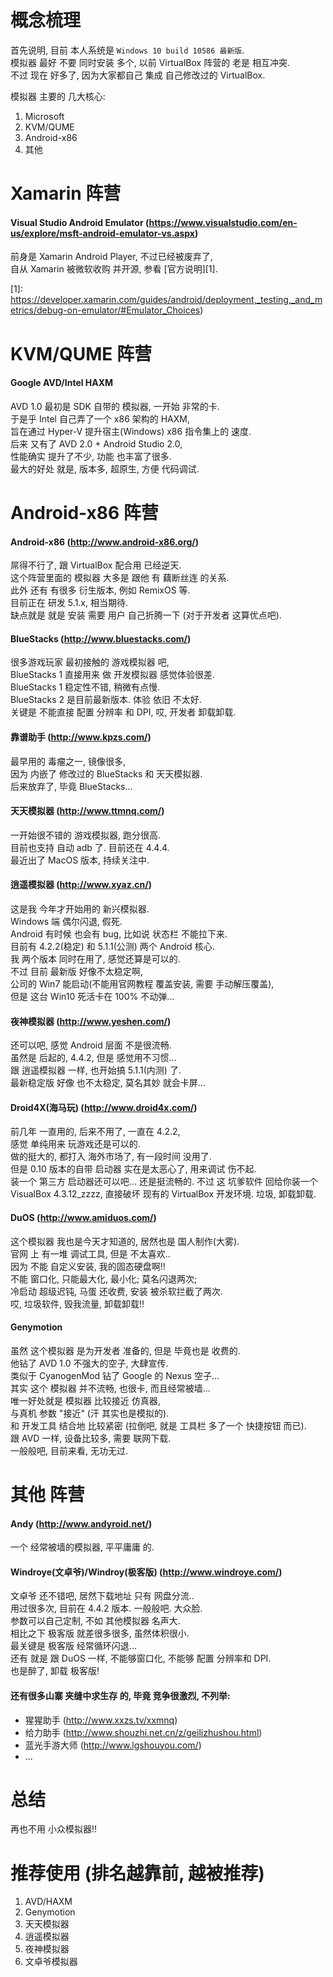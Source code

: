 # 概念梳理
首先说明, 目前 本人系统是 `Windows 10 build 10586 最新版`.  
模拟器 最好 不要 同时安装 多个, 以前 VirtualBox 阵营的 老是 相互冲突.  
不过 现在 好多了, 因为大家都自己 集成 自己修改过的 VirtualBox.  

模拟器 主要的 几大核心: 
  1. Microsoft
  2. KVM/QUME
  3. Android-x86
  4. 其他


# Xamarin 阵营
#### Visual Studio Android Emulator (https://www.visualstudio.com/en-us/explore/msft-android-emulator-vs.aspx)
前身是 Xamarin Android Player, 不过已经被废弃了,  
自从 Xamarin 被微软收购 并开源, 参看 [官方说明][1].

[1]: https://developer.xamarin.com/guides/android/deployment,_testing,_and_metrics/debug-on-emulator/#Emulator_Choices)


# KVM/QUME 阵营
#### Google AVD/Intel HAXM
AVD 1.0 最初是 SDK 自带的 模拟器, 一开始 非常的卡.  
于是乎 Intel 自己弄了一个 x86 架构的 HAXM,  
旨在通过 Hyper-V 提升宿主(Windows) x86 指令集上的 速度.  
后来 又有了 AVD 2.0 + Android Studio 2.0,  
性能确实 提升了不少, 功能 也丰富了很多.  
最大的好处 就是, 版本多, 超原生, 方便 代码调试.


# Android-x86 阵营
#### Android-x86 (http://www.android-x86.org/)
屌得不行了, 跟 VirtualBox 配合用 已经逆天.  
这个阵营里面的 模拟器 大多是 跟他 有 藕断丝连 的关系.  
此外 还有 有很多 衍生版本, 例如 RemixOS 等.  
目前正在 研发 5.1.x, 相当期待.  
缺点就是 就是 安装 需要 用户 自己折腾一下 (对于开发者 这算优点吧).


#### BlueStacks (http://www.bluestacks.com/)
很多游戏玩家 最初接触的 游戏模拟器 吧,  
BlueStacks 1 直接用来 做 开发模拟器 感觉体验很差.  
BlueStacks 1 稳定性不错, 稍微有点慢.  
BlueStacks 2 是目前最新版本. 体验 依旧 不太好.  
关键是 不能直接 配置 分辨率 和 DPI, 哎, 开发者 卸载卸载.


#### 靠谱助手 (http://www.kpzs.com/)
最早用的 毒瘤之一, 镜像很多,  
因为 内嵌了 修改过的 BlueStacks 和 天天模拟器.  
后来放弃了, 毕竟 BlueStacks...


#### 天天模拟器 (http://www.ttmnq.com/)
一开始很不错的 游戏模拟器, 跑分很高.  
目前也支持 自动 adb 了.  目前还在 4.4.4.  
最近出了 MacOS 版本, 持续关注中.


#### 逍遥模拟器 (http://www.xyaz.cn/)
这是我 今年才开始用的 新兴模拟器.  
Windows 端 偶尔闪退, 假死.  
Android 有时候 也会有 bug, 比如说 状态栏 不能拉下来.  
目前有 4.2.2(稳定) 和 5.1.1(公测) 两个 Android 核心.  
我 两个版本 同时在用了, 感觉还算是可以的.  
不过 目前 最新版 好像不太稳定啊,  
公司的 Win7 能启动(不能用官网教程 覆盖安装, 需要 手动解压覆盖),  
但是 这台 Win10 死活卡在 100% 不动弹...


#### 夜神模拟器 (http://www.yeshen.com/)
还可以吧, 感觉 Android 层面 不是很流畅.  
虽然是 后起的, 4.4.2, 但是 感觉用不习惯...  
跟 逍遥模拟器 一样, 也开始搞 5.1.1(内测) 了.  
最新稳定版 好像 也不太稳定, 莫名其妙 就会卡屏...


#### Droid4X(海马玩) (http://www.droid4x.com/)
前几年 一直用的, 后来不用了, 一直在 4.2.2,  
感觉 单纯用来 玩游戏还是可以的.  
做的挺大的, 都打入 海外市场了, 有一段时间 没用了.  
但是 0.10 版本的自带 启动器 实在是太恶心了, 用来调试 伤不起.  
装一个 第三方 启动器还可以吧... 还是挺流畅的.
不过 这 坑爹软件 回给你装一个 VisualBox 4.3.12_zzzz, 
直接破坏 现有的 VirtualBox 开发环境. 垃圾, 卸载卸载.


#### DuOS (http://www.amiduos.com/)
这个模拟器 我也是今天才知道的, 居然也是 国人制作(大雾).  
官网 上 有一堆 调试工具, 但是 不太喜欢..  
因为 不能 自定义安装, 我的固态硬盘啊!!  
不能 窗口化, 只能最大化, 最小化; 莫名闪退两次;  
冷启动 超级迟钝, 马蛋 还收费, 安装 被杀软拦截了两次.  
哎, 垃圾软件, 毁我流量, 卸载卸载!!


#### Genymotion
虽然 这个模拟器 是为开发者 准备的, 但是 毕竟也是 收费的.  
他钻了 AVD 1.0 不强大的空子, 大肆宣传.  
类似于 CyanogenMod 钻了 Google 的 Nexus 空子...  
其实 这个 模拟器 并不流畅, 也很卡, 而且经常被墙...  
唯一好处就是 模拟器 比较接近 仿真器,  
与真机 参数 "接近" (汗 其实也是模拟的).  
和 开发工具 结合地 比较紧密 (拉倒吧, 就是 工具栏 多了一个 快捷按钮 而已).   
跟 AVD 一样, 设备比较多, 需要 联网下载.  
一般般吧, 目前来看, 无功无过.


# 其他 阵营
#### Andy (http://www.andyroid.net/)
一个 经常被墙的模拟器, 平平庸庸 的.  


#### Windroye(文卓爷)/Windroy(极客版) (http://www.windroye.com/)
文卓爷 还不错吧, 居然下载地址 只有 网盘分流..  
用过很多次, 目前在 4.4.2 版本. 一般般吧. 大众脸.  
参数可以自己定制, 不如 其他模拟器 名声大.  
相比之下 极客版 就差很多很多, 虽然体积很小.  
最关键是 极客版 经常循环闪退...  
还有 就是 跟 DuOS 一样, 不能够窗口化, 不能够 配置 分辨率和 DPI.  
也是醉了, 卸载 极客版!


#### 还有很多山寨 夹缝中求生存 的, 毕竟 竞争很激烈, 不列举:
- 猩猩助手 (http://www.xxzs.tv/xxmnq)
- 给力助手 (http://www.shouzhi.net.cn/z/geilizhushou.html)
- 蓝光手游大师 (http://www.lgshouyou.com/)
- ...


# 总结
再也不用 小众模拟器!!


# 推荐使用 (排名越靠前, 越被推荐)
  1. AVD/HAXM
  2. Genymotion
  3. 天天模拟器
  4. 逍遥模拟器
  5. 夜神模拟器
  6. 文卓爷模拟器

